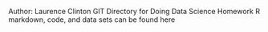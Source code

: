 Author: Laurence Clinton
GIT Directory for Doing Data Science Homework
R markdown, code, and data sets can be found here

